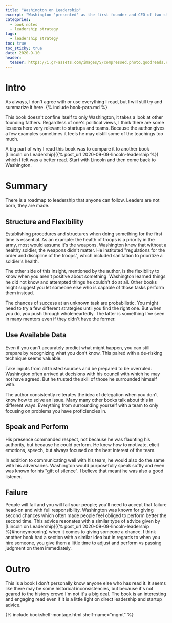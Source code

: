 ```yaml
---
title: "Washington on Leadership" 
excerpt: "Washington 'presented' as the first founder and CEO of two startups; the army and the presidency."
categories:
  - book notes
  - leadership strategy
tags:
  - leadership strategy
toc: true
toc_sticky: true
date: 2020-9-10
header:
  teaser: https://i.gr-assets.com/images/S/compressed.photo.goodreads.com/books/1442849037l/2564808._SY475_.jpg
---
```

# Intro
As always, I don't agree with or use everything I read, but I will still try and summarize it here. {% include book-para.md %}

This book doesn't confine itself to only Washington, it takes a look at other founding fathers. Regardless of one's political views, I think there are some lessons here very relevant to startups and teams. Because the author gives a few examples sometimes it feels he may distill some of the teachings too much.

A big part of why I read this book was to compare it to another book [Lincoln on Leadership]({% post_url 2020-09-09-lincoln-leadership %}) which I felt was a better read. Start with Lincoln and then come back to Washington.

# Summary
There is a roadmap to leadership that anyone can follow. Leaders are not born, they are made.


## Structure and Flexibility
Establishing procedures and structures when doing something for the first time is essential. As an example: the health of troops is a priority in the army, most would assume it's the weapons. Washington knew that without a healthy soldier, the weapons didn't matter. He instituted "regulations for the order and discipline of the troops", which included sanitation to prioritize a soldier's health.

The other side of this insight, mentioned by the author, is the flexibility to know when you aren't positive about something. Washington learned things he did not know and attempted things he couldn't do at all. Other books might suggest you let someone else who is capable of those tasks perform them instead.

The chances of success at an unknown task are probabilistic. You might need to try a few different strategies until you find the right one. But when you do, you push through wholeheartedly. The latter is something I've seen in many mentors even if they didn't have the former.

## Use Available Data
Even if you can't accurately predict what might happen, you can still prepare by recognizing what you don't know. This paired with a de-risking technique seems valuable.

Take inputs from all trusted sources and be prepared to be overruled. Washington often arrived at decisions with his council with which he may not have agreed. But he trusted the skill of those he surrounded himself with.

The author consistently reiterates the idea of delegation when you don't know how to solve an issue. Many many other books talk about this in different ways. Everything from surrounding yourself with a team to only focusing on problems you have proficiencies in.

## Speak and Perform
His presence commanded respect, not because he was flaunting his authority, but because he could perform. He knew how to motivate, elicit emotions, speech, but always focused on the best interest of the team.

In addition to communicating well with his team, he would also do the same with his adversaries. Washington would purposefully speak softly and even was known for his "gift of silence". I believe that meant he was also a good listener.

## Failure
People will fail and you will fail your people; you'll need to accept that failure head-on and with full responsibility. Washington was known for giving second chances which often made people feel obliged to perform better the second time. This advice resonates with a similar type of advice given by [Lincoln on Leadership]({% post_url 2020-09-09-lincoln-leadership %}#honeymooning) when it comes to giving someone a chance. I think another book had a section with a similar idea but in regards to when you hire someone, you give them a little time to adjust and perform vs passing judgment on them immediately.

# Outro
This is a book I don't personally know anyone else who has read it. It seems like there may be some historical inconsistencies, but because it's not geared to the history crowd I'm not it's a big deal. The book is an interesting and engaging read even if it is a little light on direct leadership and startup advice.

{% include bookshelf-montage.html shelf-name="mgmt" %}